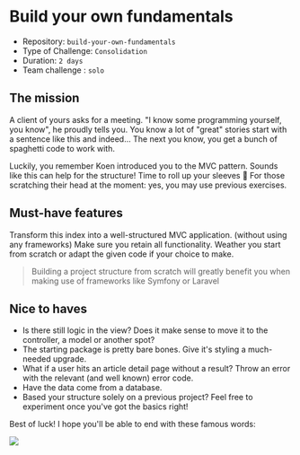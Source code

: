 # Build your own fundamentals

- Repository: `build-your-own-fundamentals`
- Type of Challenge: `Consolidation`
- Duration: `2 days`
- Team challenge : `solo`

## The mission
A client of yours asks for a meeting.
"I know some programming yourself, you know", he proudly tells you.
You know a lot of "great" stories start with a sentence like this and indeed...
The next you know, you get a bunch of spaghetti code to work with.

Luckily, you remember Koen introduced you to the MVC pattern. Sounds like this can help for the structure!
Time to roll up your sleeves 💪 For those scratching their head at the moment: yes, you may use previous exercises.

## Must-have features

Transform this index into a well-structured MVC application. (without using any frameworks)
Make sure you retain all functionality.
Weather you start from scratch or adapt the given code if your choice to make.

> Building a project structure from scratch will greatly benefit you when making use of frameworks like Symfony or Laravel

## Nice to haves
* Is there still logic in the view? Does it make sense to move it to the controller, a model or another spot?
* The starting package is pretty bare bones. Give it's styling a much-needed upgrade.
* What if a user hits an article detail page without a result? Throw an error with the relevant (and well known) error code.
* Have the data come from a database.
* Based your structure solely on a previous project? Feel free to experiment once you've got the basics right!

Best of luck!
I hope you'll be able to end with these famous words:

![](https://media.giphy.com/media/l3vR6aasfs0Ae3qdG/giphy.gif)
